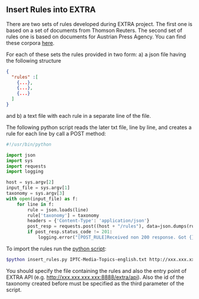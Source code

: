 ## Insert Rules into EXTRA

There are two sets of rules developed during EXTRA project. The first one is based on a set of documents from Thomson Reuters. The second set of rules one is based on documents for Austrian Press Agency. You can find these corpora [here](https://github.com/iptc/extra-examples/tree/master/corpora).

For each of these sets the rules provided in two form: a) a json file having the following structure

```json
{
  "rules" :[
    {...},
    {...},
    {...}
  ]
}
```
and b) a text file with each rule in a separate line of the file.

The following python script reads the later txt file, line by line, and creates a rule for each line by call a POST method:

```python
#!/usr/bin/python

import json
import sys
import requests
import logging

host = sys.argv[2]
input_file = sys.argv[1]
taxonomy = sys.argv[3]
with open(input_file) as f:
    for line in f:
        rule = json.loads(line)
        rule['taxonomy'] = taxonomy
        headers = {'Content-Type': 'application/json'}
        post_resp = requests.post((host + "/rules"), data=json.dumps(rule), headers=headers)
        if post_resp.status_code != 201:
            logging.error("[POST_RULE]Received non 200 response. Got {}".format(post_resp.status_code))
```

To import the rules run the [python script](https://github.com/iptc/extra-examples/blob/master/rules/insert_rules.py):

```sh
$python insert_rules.py IPTC-Media-Topics-english.txt http://xxx.xxx.xxx.xxx:8888/extra/api taxonomy_id
```

You should specify the file containing the rules and also the entry point of EXTRA API (e.g. http://xxx.xxx.xxx.xxx:8888/extra/api). Also the id of the taxonomy created before must be specified as the third parameter of the script.
